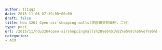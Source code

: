 ```yaml
---
author: 111qqz
date: 2015-11-06 07:39:00+00:00
draft: false
title: hdu 3264 Open-air shopping malls(求圆相交的面积，二分）
type: post
url: /2015/11/hdu3264open-airshoppingmalls%28%e6%b1%82%e5%9c%86%e7%9b%b8%e4%ba%a4%e7%9a%84%e9%9d%a2%e7%a7%af%ef%bc%8c%e4%ba%8c%e5%88%86%ef%bc%89/
categories:
- ACM
---
```


